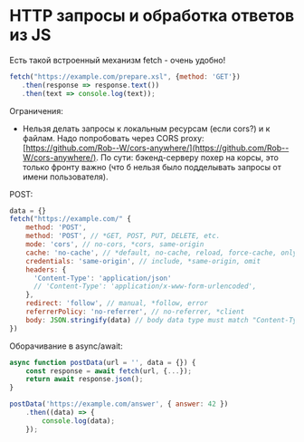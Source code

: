 # HTTP запросы и обработка ответов из JS

Есть такой встроенный механизм fetch - очень удобно!

```javascript
fetch("https://example.com/prepare.xsl", {method: 'GET'})
   .then(response => response.text())
   .then(text => console.log(text));
```

Ограничения:

* Нельзя делать запросы к локальным  ресурсам (если cors?) и к файлам. Надо попробовать через CORS proxy: [https://github.com/Rob--W/cors-anywhere/](https://github.com/Rob--W/cors-anywhere/). По сути: бэкенд-серверу похер на корсы, это только фронту важно (что б нельзя было подделывать запросы от имени пользователя).&#x20;

POST:

```javascript
data = {}
fetch("https://example.com/" {
    method: 'POST',
    method: 'POST', // *GET, POST, PUT, DELETE, etc.
    mode: 'cors', // no-cors, *cors, same-origin
    cache: 'no-cache', // *default, no-cache, reload, force-cache, only-if-cached
    credentials: 'same-origin', // include, *same-origin, omit
    headers: {
      'Content-Type': 'application/json'
      // 'Content-Type': 'application/x-www-form-urlencoded',
    },
    redirect: 'follow', // manual, *follow, error
    referrerPolicy: 'no-referrer', // no-referrer, *client
    body: JSON.stringify(data) // body data type must match "Content-Type" header
})
```

Оборачивание в async/await:

```javascript
async function postData(url = '', data = {}) {
    const response = await fetch(url, {...});
    return await response.json();
}

postData('https://example.com/answer', { answer: 42 })
    .then((data) => {
        console.log(data);
    });
```

